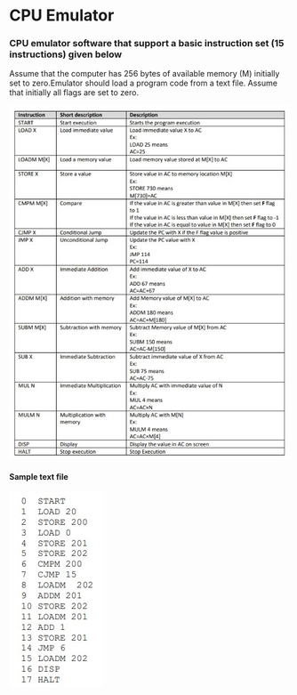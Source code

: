 # CPU Emulator
### CPU emulator software that support a basic instruction set (15 instructions) given below
Assume that the computer has 256 bytes of available memory (M) initially set to zero.Emulator should load a program code from a text file. 
Assume that initially all flags are set to zero.


![Instruction Set](https://github.com/Berkayacar07/CPU-Emulator/blob/main/instruction_set.jpg)

#### Sample text file
![Sample text file](https://github.com/Berkayacar07/CPU-Emulator/blob/main/text_format.jpg) 

